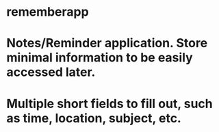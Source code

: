 # rememberapp
# Notes/Reminder application. Store minimal information to be easily accessed later.
# Multiple short fields to fill out, such as time, location, subject, etc.